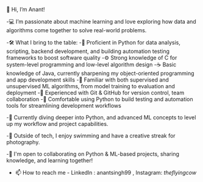 👋 Hi, I’m Anant!

-💻 I’m passionate about machine learning and love exploring how data and algorithms come together to solve real-world problems.

-🛠 What I bring to the table:
  -🐍 Proficient in Python for data analysis, scripting, backend development, and building automation testing frameworks to boost software quality
  -⚙️ Strong knowledge of C for system-level programming and low-level algorithm design
  -☕ Basic knowledge of Java, currently sharpening my object-oriented programming and app development skills
  -🧠 Familiar with both supervised and unsupervised ML algorithms, from model training to evaluation and deployment
  -🔧 Experienced with Git & GitHub for version control, team collaboration
  -🧪 Comfortable using Python to build testing and automation tools for streamlining development workflows
  
-🌱 Currently diving deeper into Python, and advanced ML concepts to level up my workflow and project capabilities.

-📸 Outside of tech, I enjoy swimming and have a creative streak for photography.

-💞 I'm open to collaborating on Python & ML-based projects, sharing knowledge, and learning together!

- 📫 How to reach me - LinkedIn : anantsingh99 , Instagram: _theflyingcow_

<!---
the-flying-cow/the-flying-cow is a ✨ special ✨ repository because its `README.md` (this file) appears on your GitHub profile.
You can click the Preview link to take a look at your changes.
--->
